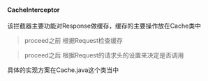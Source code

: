 #### CacheInterceptor

该拦截器主要功能对Response做缓存，缓存的主要操作放在Cache类中
> proceed之前
根据Request检查缓存


> proceed之后
根据Request的请求头的设置来决定是否调用

具体的实现方案在Cache.java这个类当中


